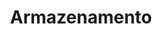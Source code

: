 ---
title: Armazenamento
slug: storage
order: 06
sections: Enterprise File Storage, Object Storage Standard (Swift), Public Cloud Archive, Veeam, Cloud Disk Array, NAS
---